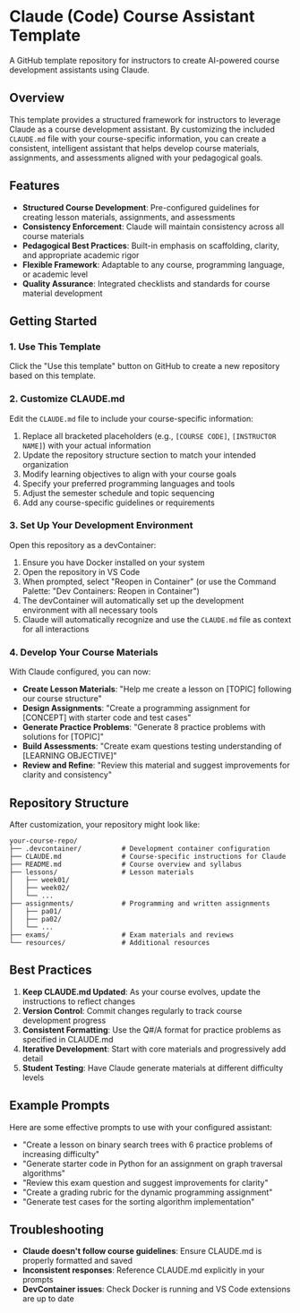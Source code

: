 # Claude (Code) Course Assistant Template

A GitHub template repository for instructors to create AI-powered course development assistants using Claude.

## Overview

This template provides a structured framework for instructors to leverage Claude as a course development assistant. By customizing the included `CLAUDE.md` file with your course-specific information, you can create a consistent, intelligent assistant that helps develop course materials, assignments, and assessments aligned with your pedagogical goals.

## Features

- **Structured Course Development**: Pre-configured guidelines for creating lesson materials, assignments, and assessments
- **Consistency Enforcement**: Claude will maintain consistency across all course materials
- **Pedagogical Best Practices**: Built-in emphasis on scaffolding, clarity, and appropriate academic rigor
- **Flexible Framework**: Adaptable to any course, programming language, or academic level
- **Quality Assurance**: Integrated checklists and standards for course material development

## Getting Started

### 1. Use This Template

Click the "Use this template" button on GitHub to create a new repository based on this template.

### 2. Customize CLAUDE.md

Edit the `CLAUDE.md` file to include your course-specific information:

1. Replace all bracketed placeholders (e.g., `[COURSE CODE]`, `[INSTRUCTOR NAME]`) with your actual information
2. Update the repository structure section to match your intended organization
3. Modify learning objectives to align with your course goals
4. Specify your preferred programming languages and tools
5. Adjust the semester schedule and topic sequencing
6. Add any course-specific guidelines or requirements

### 3. Set Up Your Development Environment

Open this repository as a devContainer:

1. Ensure you have Docker installed on your system
2. Open the repository in VS Code
3. When prompted, select "Reopen in Container" (or use the Command Palette: "Dev Containers: Reopen in Container")
4. The devContainer will automatically set up the development environment with all necessary tools
5. Claude will automatically recognize and use the `CLAUDE.md` file as context for all interactions

### 4. Develop Your Course Materials

With Claude configured, you can now:

- **Create Lesson Materials**: "Help me create a lesson on [TOPIC] following our course structure"
- **Design Assignments**: "Create a programming assignment for [CONCEPT] with starter code and test cases"
- **Generate Practice Problems**: "Generate 8 practice problems with solutions for [TOPIC]"
- **Build Assessments**: "Create exam questions testing understanding of [LEARNING OBJECTIVE]"
- **Review and Refine**: "Review this material and suggest improvements for clarity and consistency"

## Repository Structure

After customization, your repository might look like:

```
your-course-repo/
├── .devcontainer/          # Development container configuration
├── CLAUDE.md               # Course-specific instructions for Claude
├── README.md               # Course overview and syllabus
├── lessons/                # Lesson materials
│   ├── week01/
│   ├── week02/
│   └── ...
├── assignments/            # Programming and written assignments
│   ├── pa01/
│   ├── pa02/
│   └── ...
├── exams/                  # Exam materials and reviews
└── resources/              # Additional resources
```

## Best Practices

1. **Keep CLAUDE.md Updated**: As your course evolves, update the instructions to reflect changes
2. **Version Control**: Commit changes regularly to track course development progress
3. **Consistent Formatting**: Use the Q#/A format for practice problems as specified in CLAUDE.md
4. **Iterative Development**: Start with core materials and progressively add detail
5. **Student Testing**: Have Claude generate materials at different difficulty levels

## Example Prompts

Here are some effective prompts to use with your configured assistant:

- "Create a lesson on binary search trees with 6 practice problems of increasing difficulty"
- "Generate starter code in Python for an assignment on graph traversal algorithms"
- "Review this exam question and suggest improvements for clarity"
- "Create a grading rubric for the dynamic programming assignment"
- "Generate test cases for the sorting algorithm implementation"

## Troubleshooting

- **Claude doesn't follow course guidelines**: Ensure CLAUDE.md is properly formatted and saved
- **Inconsistent responses**: Reference CLAUDE.md explicitly in your prompts
- **DevContainer issues**: Check Docker is running and VS Code extensions are up to date
